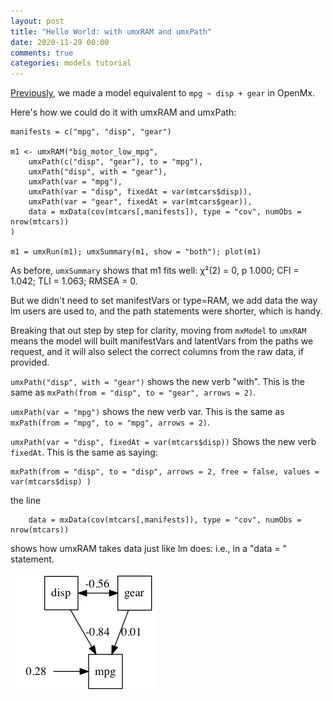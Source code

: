 ```yaml
---
layout: post
title: "Hello World: with umxRAM and umxPath"
date: 2020-11-29 00:00
comments: true
categories: models tutorial
---
```


<a name="top"></a>

[Previously](/models/tutorial/2020/11/30/First-steps.html), we  made a model equivalent to `mpg ~ disp + gear` in OpenMx.

Here's how we could do it with umxRAM and umxPath:

``` splus
manifests = c("mpg", "disp", "gear")

m1 <- umxRAM("big_motor_low_mpg",
	umxPath(c("disp", "gear"), to = "mpg"),
	umxPath("disp", with = "gear"),
	umxPath(var = "mpg"),
	umxPath(var = "disp", fixedAt = var(mtcars$disp)),
	umxPath(var = "gear", fixedAt = var(mtcars$gear)),
	data = mxData(cov(mtcars[,manifests]), type = "cov", numObs = nrow(mtcars))
)

m1 = umxRun(m1); umxSummary(m1, show = "both"); plot(m1)

```
As before,  `umxSummary` shows that m1 fits well: χ²(2) = 0, p 1.000; CFI = 1.042; TLI = 1.063; RMSEA = 0.

But we didn't need to set manifestVars or type=RAM, we add data the way lm users are used to, and the path statements were shorter, which is handy.

Breaking that out step by step for clarity, moving from `mxModel` to `umxRAM` means the model will built manifestVars and latentVars from the paths we request, and it will also select the correct columns from the raw data, if provided.


`umxPath("disp", with = "gear")` shows the new verb "with". This is the same as `mxPath(from = "disp", to = "gear", arrows = 2)`.

`umxPath(var = "mpg")` shows the new verb var. This is the same as `mxPath(from = "mpg", to = "mpg", arrows = 2)`.

`umxPath(var = "disp", fixedAt = var(mtcars$disp))` Shows the new verb `fixedAt`. This is the same as saying:

```splus
mxPath(from = "disp", to = "disp", arrows = 2, free = false, values = var(mtcars$disp) )
```

the line

```splus
    data = mxData(cov(mtcars[,manifests]), type = "cov", numObs = nrow(mtcars))
```
shows how umxRAM takes data just like lm does: i.e., in  a "data = " statement.


![model 1](/media/1_make_a_model/mtcar2.png "Model 1")
